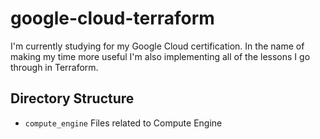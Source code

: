 # google-cloud-terraform
I'm currently studying for my Google Cloud certification.  In the name of
making my time more useful I'm also implementing all of the lessons I go
through in Terraform.

## Directory Structure
* `compute_engine` Files related to Compute Engine
